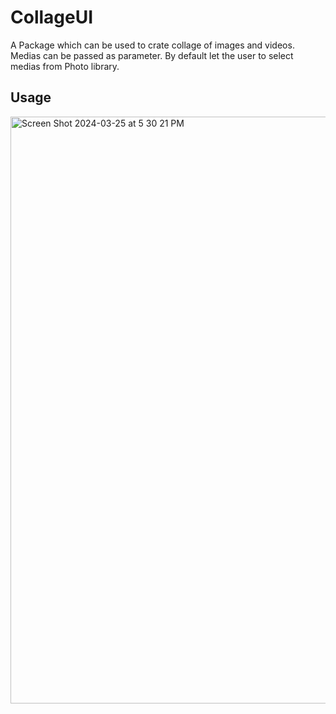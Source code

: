 # CollageUI

A Package which can be used to crate collage of images and videos. Medias can be passed as parameter. By default let the user to select medias from Photo library.

## Usage

<img width="939" alt="Screen Shot 2024-03-25 at 5 30 21 PM" src="https://github.com/prakashojha/CollageUI/assets/8487111/f2c9d086-6c14-469e-987f-78c7b838e03e">

